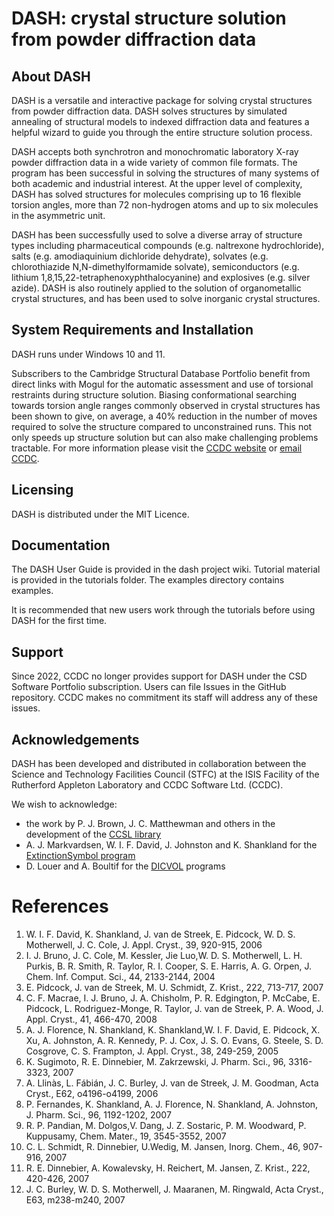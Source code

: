 # DASH: crystal structure solution from powder diffraction data

## About DASH

DASH is a versatile and interactive package for solving crystal structures from powder diffraction data.
DASH solves structures by simulated annealing of structural models to indexed diffraction data and features a helpful wizard to guide you through the entire structure solution process.

DASH accepts both synchrotron and monochromatic laboratory X-ray powder diffraction data in a wide variety of common file formats. The program has been successful in solving the structures of many systems of both academic and industrial interest. At the upper level of complexity, DASH has solved structures for molecules comprising up to 16 flexible torsion angles, more than 72 non-hydrogen atoms and up to six molecules in the asymmetric unit.

DASH has been successfully used to solve a diverse array of structure types including pharmaceutical compounds (e.g. naltrexone hydrochloride), salts (e.g. amodiaquinium dichloride dehydrate), solvates (e.g. chlorothiazide N,N-dimethylformamide solvate), semiconductors (e.g. lithium 1,8,15,22-tetraphenoxyphthalocyanine) and explosives (e.g. silver azide). DASH is also routinely applied to the solution of organometallic crystal structures, and has been used to solve inorganic crystal structures.

## System Requirements and Installation

DASH runs under Windows 10 and 11.

Subscribers to the Cambridge Structural Database Portfolio benefit from direct links with Mogul for the automatic assessment and use of torsional restraints during structure solution. Biasing conformational searching towards torsion angle ranges commonly observed in crystal structures has been shown to give, on average, a 40% reduction in the number of moves required to solve the structure compared to unconstrained runs. This not only speeds up structure solution but can also make challenging problems tractable. For more information please visit the [CCDC website](https://www.ccdc.cam.ac.uk) or [email CCDC](mailto:admin@ccdc.cam.ac.uk).

## Licensing

DASH is distributed under the MIT Licence.

## Documentation

The DASH User Guide is provided in the dash project wiki. Tutorial material is provided in the tutorials folder.
The examples directory contains examples.

It is recommended that new users work through the tutorials before using DASH for the first time.

## Support

Since 2022, CCDC no longer provides support for DASH under the CSD Software Portfolio subscription. Users can file Issues in the GitHub repository. CCDC makes no commitment its staff will address any of these issues.

## Acknowledgements

DASH has been developed and distributed in collaboration between the Science and Technology Facilities Council (STFC) at the ISIS Facility of the Rutherford Appleton Laboratory and CCDC Software Ltd. (CCDC).

We wish to acknowledge:
- the work by P. J. Brown, J. C. Matthewman and others in the development of the [CCSL library](https://github.com/ccdc-opensource/ccsl)
- A. J. Markvardsen, W. I. F. David, J. Johnston and K. Shankland for the [ExtinctionSymbol program](http://www.markvardsen.net/projects/ExtSym/main.html)
- D. Louer and A. Boultif for the [DICVOL](http://ccp14.cryst.bbk.ac.uk/tutorial/crys/program/dicvol91.htm) programs

# References

1. W. I. F. David, K. Shankland, J. van de Streek, E. Pidcock, W. D. S. Motherwell, J. C. Cole, J. Appl. Cryst., 39, 920-915, 2006
1. I. J. Bruno, J. C. Cole, M. Kessler, Jie Luo,W. D. S. Motherwell, L. H. Purkis, B. R. Smith, R. Taylor, R. I. Cooper, S. E. Harris, A. G. Orpen, J. Chem. Inf. Comput. Sci., 44, 2133-2144, 2004
1. E. Pidcock, J. van de Streek, M. U. Schmidt, Z. Krist., 222, 713-717, 2007
1. C. F. Macrae, I. J. Bruno, J. A. Chisholm, P. R. Edgington, P. McCabe, E. Pidcock, L. Rodriguez-Monge, R. Taylor, J. van de Streek, P. A. Wood, J. Appl. Cryst., 41, 466-470, 2008
1. A. J. Florence, N. Shankland, K. Shankland,W. I. F. David, E. Pidcock, X. Xu, A. Johnston, A. R. Kennedy, P. J. Cox, J. S. O. Evans, G. Steele, S. D. Cosgrove, C. S. Frampton, J. Appl. Cryst., 38, 249-259, 2005 
1. K. Sugimoto, R. E. Dinnebier, M. Zakrzewski, J. Pharm. Sci., 96, 3316-3323, 2007
1. A. Llinàs, L. Fábián, J. C. Burley, J. van de Streek, J. M. Goodman, Acta Cryst., E62, o4196-o4199, 2006 
1. P. Fernandes, K. Shankland, A. J. Florence, N. Shankland, A. Johnston, J. Pharm. Sci., 96, 1192-1202, 2007 
1. R. P. Pandian, M. Dolgos,V. Dang, J. Z. Sostaric, P. M. Woodward, P. Kuppusamy, Chem. Mater., 19, 3545-3552, 2007 
1.  C. L. Schmidt, R. Dinnebier, U.Wedig, M. Jansen, Inorg. Chem., 46, 907-916, 2007
1. R. E. Dinnebier, A. Kowalevsky, H. Reichert, M. Jansen, Z. Krist., 222, 420-426, 2007
1. J. C. Burley, W. D. S. Motherwell, J. Maaranen, M. Ringwald, Acta Cryst., E63, m238-m240, 2007
